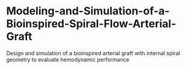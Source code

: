 # Modeling-and-Simulation-of-a-Bioinspired-Spiral-Flow-Arterial-Graft
Design and simulation of a bioinspired arterial graft with internal spiral geometry to evaluate hemodynamic performance 
